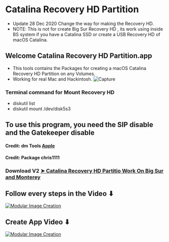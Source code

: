 # Catalina Recovery HD Partition
- Update 28 Dec 2020 Change the way for making the Recovery HD.
- NOTE: This is not for create Big Sur Recovery HD , its work using inside BS system if you have
a Catalina SSD or create a USB Recovery HD of macOS Catalina.

## Welcome Catalina Recovery HD Partition.app
- This tools contains the Packages for creating a macOS Catalina Recovery HD Partition on any Volumes.
- Working for real Mac and Hackintosh.
![Capture](https://user-images.githubusercontent.com/6248794/103251556-1f34ed00-4947-11eb-9509-a39be8be7d49.png)


### Terminal command for Mount Recovery HD
- diskutil list
- diskutil mount /dev/disk5s3


## To use this program, you need the SIP disable and the Gatekeeper disable

#### Credit: dm Tools [Apple](https://support.apple.com)

#### Credit: Package chris1111

### Download V2 [➤ Catalina Recovery HD Partitio Work On Big Sur and Monterey](https://github.com/chris1111/Catalina-Recovery-HD-Partition/releases/tag/V2)

## Follow every steps in the Video ⬇︎

[![Modular Image Creation](https://i.ibb.co/K5bFrB5/VIDEO.png)](https://youtu.be/1B7l1AZ6I5k)

## Create App Video ⬇︎

[![Modular Image Creation](https://i.ibb.co/K5bFrB5/VIDEO.png)](https://user-images.githubusercontent.com/6248794/103357992-886d4b00-4a82-11eb-97ae-5f9bc6d5b059.mov)

